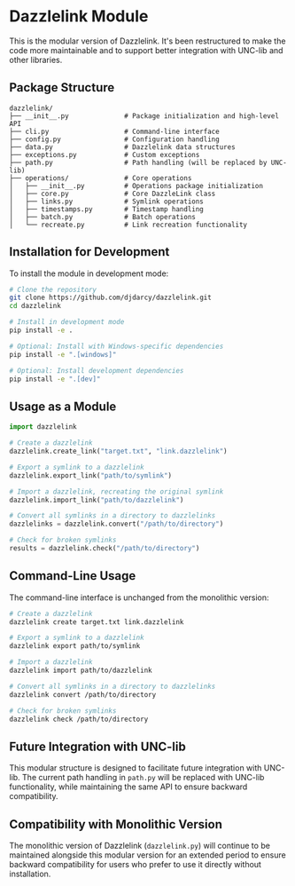 # Dazzlelink Module

This is the modular version of Dazzlelink. It's been restructured to make the code more maintainable and to support better integration with UNC-lib and other libraries.

## Package Structure

```
dazzlelink/
├── __init__.py              # Package initialization and high-level API
├── cli.py                   # Command-line interface
├── config.py                # Configuration handling
├── data.py                  # Dazzlelink data structures
├── exceptions.py            # Custom exceptions
├── path.py                  # Path handling (will be replaced by UNC-lib)
├── operations/              # Core operations
│   ├── __init__.py          # Operations package initialization
│   ├── core.py              # Core DazzleLink class
│   ├── links.py             # Symlink operations
│   ├── timestamps.py        # Timestamp handling
│   ├── batch.py             # Batch operations
│   └── recreate.py          # Link recreation functionality
```

## Installation for Development

To install the module in development mode:

```bash
# Clone the repository
git clone https://github.com/djdarcy/dazzlelink.git
cd dazzlelink

# Install in development mode
pip install -e .

# Optional: Install with Windows-specific dependencies
pip install -e ".[windows]"

# Optional: Install development dependencies
pip install -e ".[dev]"
```

## Usage as a Module

```python
import dazzlelink

# Create a dazzlelink
dazzlelink.create_link("target.txt", "link.dazzlelink")

# Export a symlink to a dazzlelink
dazzlelink.export_link("path/to/symlink")

# Import a dazzlelink, recreating the original symlink
dazzlelink.import_link("path/to/dazzlelink")

# Convert all symlinks in a directory to dazzlelinks
dazzlelinks = dazzlelink.convert("/path/to/directory")

# Check for broken symlinks
results = dazzlelink.check("/path/to/directory")
```

## Command-Line Usage

The command-line interface is unchanged from the monolithic version:

```bash
# Create a dazzlelink
dazzlelink create target.txt link.dazzlelink

# Export a symlink to a dazzlelink
dazzlelink export path/to/symlink

# Import a dazzlelink
dazzlelink import path/to/dazzlelink

# Convert all symlinks in a directory to dazzlelinks
dazzlelink convert /path/to/directory

# Check for broken symlinks
dazzlelink check /path/to/directory
```

## Future Integration with UNC-lib

This modular structure is designed to facilitate future integration with UNC-lib. The current path handling in `path.py` will be replaced with UNC-lib functionality, while maintaining the same API to ensure backward compatibility.

## Compatibility with Monolithic Version

The monolithic version of Dazzlelink (`dazzlelink.py`) will continue to be maintained alongside this modular version for an extended period to ensure backward compatibility for users who prefer to use it directly without installation.